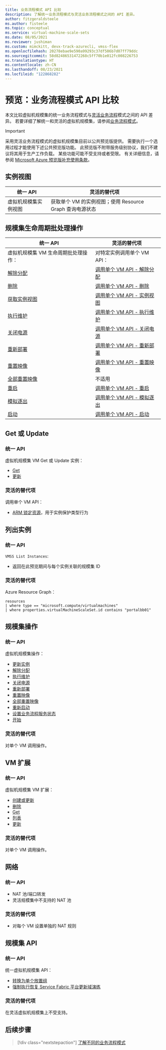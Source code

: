 ```yaml
---
title: 业务流程模式 API 比较
description: 了解统一业务流程模式与灵活业务流程模式之间的 API 差异。
author: fitzgeraldsteele
ms.author: fisteele
ms.topic: conceptual
ms.service: virtual-machine-scale-sets
ms.date: 08/05/2021
ms.reviewer: jushiman
ms.custom: mimckitt, devx-track-azurecli, vmss-flex
ms.openlocfilehash: 20278ebae9e590a99293c37df506b7d07ff79ddc
ms.sourcegitcommit: 58d82486531472268c5ff70b1e012fc008226753
ms.translationtype: HT
ms.contentlocale: zh-CN
ms.lasthandoff: 08/23/2021
ms.locfileid: "122868282"
---
```

# <a name="preview-orchestration-modes-api-comparison"></a>预览：业务流程模式 API 比较 

本文比较虚拟机规模集的统一业务流程模式与[灵活业务流程](..\virtual-machines\flexible-virtual-machine-scale-sets.md)模式之间的 API 差异。 若要详细了解统一和灵活的虚拟机规模集，请参阅[业务流程模式](virtual-machine-scale-sets-orchestration-modes.md)。

> [!IMPORTANT]
> 采用灵活业务流程模式的虚拟机规模集目前以公共预览版提供。 需要执行一个选用过程才能使用下述公共预览版功能。
> 此预览版不附带服务级别协议，我们不建议将其用于生产工作负载。 某些功能可能不受支持或者受限。
> 有关详细信息，请参阅 [Microsoft Azure 预览版补充使用条款](https://azure.microsoft.com/support/legal/preview-supplemental-terms/)。


## <a name="instance-view"></a>实例视图

| 统一 API | 灵活的替代项 |
|-|-|
| 虚拟机规模集实例视图 | 获取单个 VM 的实例视图；使用 Resource Graph 查询电源状态 |


## <a name="scale-set-lifecycle-batch-operations"></a>规模集生命周期批处理操作  

| 统一 API | 灵活的替代项 |
|-|-|
| 虚拟机规模集 VM 生命周期批处理操作：  | 对特定实例调用单个 VM API： |
| [解除分配](/rest/api/compute/virtualmachinescalesetvms/deallocate)  | [调用单个 VM API - 解除分配](/rest/api/compute/virtualmachines/deallocate)   |
| [删除](/rest/api/compute/virtualmachinescalesetvms/delete)  | [调用单个 VM API - 删除](/rest/api/compute/virtualmachines/delete)  |
| [获取实例视图](/rest/api/compute/virtualmachinescalesetvms/getinstanceview)  | [调用单个 VM API - 实例视图](/rest/api/compute/virtualmachines/instanceview)  |
| [执行维护](/rest/api/compute/virtualmachinescalesetvms/performmaintenance)  | [调用单个 VM API - 执行维护](/rest/api/compute/virtualmachines/performmaintenance)  |
| [关闭电源](/rest/api/compute/virtualmachinescalesetvms/poweroff)  | [调用单个 VM API - 关闭电源](/rest/api/compute/virtualmachines/poweroff)  |
| [重新部署](/rest/api/compute/virtualmachinescalesetvms/redeploy)  | [调用单个 VM API - 重新部署](/rest/api/compute/virtualmachines/redeploy)  |
| [重置映像](/rest/api/compute/virtualmachinescalesetvms/reimage)  | [调用单个 VM API - 重置映像](/rest/api/compute/virtualmachines/reimage)  |
| [全部重置映像](/rest/api/compute/virtualmachinescalesetvms/reimageall)  | 不适用 |
| [重启](/rest/api/compute/virtualmachinescalesetvms/restart)  | [调用单个 VM API - 重启](/rest/api/compute/virtualmachines/restart)  |
| [模拟逐出](/rest/api/compute/virtualmachinescalesetvms/simulateeviction) | [调用单个 VM API - 模拟逐出](/rest/api/compute/virtualmachines/simulateeviction)  |
| [启动](/rest/api/compute/virtualmachinescalesetvms/start) | [调用单个 VM API - 启动](/rest/api/compute/virtualmachines/start) |


## <a name="get-or-update"></a>Get 或 Update 

### <a name="uniform-api"></a>统一 API
虚拟机规模集 VM Get 或 Update 实例：
- [Get](/rest/api/compute/virtualmachinescalesetvms/get) 
- [更新](/rest/api/compute/virtualmachinescalesetvms/update)

### <a name="flexible-alternative"></a>灵活的替代项 
调用单个 VM API：
- [ARM 锁定资源](https://docs.microsoft.com/azure/azure-resource-manager/management/lock-resources?tabs=json)，用于实例保护类型行为 


## <a name="list-instances"></a>列出实例 

### <a name="uniform-api"></a>统一 API
`VMSS List Instances`: 
- 返回在此预览期间与每个实例关联的规模集 ID 

### <a name="flexible-alternative"></a>灵活的替代项
Azure Resource Graph： 

```armasm
resources 
| where type == "microsoft.compute/virtualmachines" 
| where properties.virtualMachineScaleSet.id contains "portalbb01" 
```

## <a name="scale-set-operations"></a>规模集操作 

### <a name="uniform-api"></a>统一 API
虚拟机规模集操作：
- [更新实例](/rest/api/compute/virtual-machine-scale-sets/update-instances)
- [解除分配](/rest/api/compute/virtual-machine-scale-sets/deallocate)
- [执行维护](/rest/api/compute/virtual-machine-scale-sets/perform-maintenance)
- [关闭电源](/rest/api/compute/virtual-machine-scale-sets/power-off)
- [重新部署](/rest/api/compute/virtual-machine-scale-sets/redeploy)
- [重置映像](/rest/api/compute/virtual-machine-scale-sets/reimage)
- [全部重置映像](/rest/api/compute/virtual-machine-scale-sets/reimage-all)
- [重新启动](/rest/api/compute/virtual-machine-scale-sets/restart)
- [设置业务流程服务状态](/rest/api/compute/virtual-machine-scale-sets/set-orchestration-service-state)
- [开始](/rest/api/compute/virtual-machine-scale-sets/start)

### <a name="flexible-alternative"></a>灵活的替代项
对单个 VM 调用操作。


## <a name="vm-extension"></a>VM 扩展

### <a name="uniform-api"></a>统一 API
虚拟机规模集 VM 扩展：
- [创建或更新](/rest/api/compute/virtual-machine-scale-set-vm-extensions/create-or-update)
- [删除](/rest/api/compute/virtual-machine-scale-set-vm-extensions/delete)
- [Get](/rest/api/compute/virtual-machine-scale-set-vm-extensions/get)
- [列表](/rest/api/compute/virtual-machine-scale-set-vm-extensions/list)
- [更新](/rest/api/compute/virtual-machine-scale-set-vm-extensions/update) 

### <a name="flexible-alternative"></a>灵活的替代项
对单个 VM 调用操作。


## <a name="networking"></a>网络 

### <a name="uniform-api"></a>统一 API
- NAT 池/端口转发 
- 灵活规模集中不支持的 NAT 池  

### <a name="flexible-alternative"></a>灵活的替代项
- 对每个 VM 设置单独的 NAT 规则


## <a name="scale-set-apis"></a>规模集 API

### <a name="uniform-api"></a>统一 API
统一虚拟机规模集 API：
- [转换为单个放置组](/rest/api/compute/virtual-machine-scale-sets/convert-to-single-placement-group)
- [强制执行恢复 Service Fabric 平台更新域演练](/rest/api/compute/virtual-machine-scale-sets/force-recovery-service-fabric-platform-update-domain-walk)

### <a name="flexible-alternative"></a>灵活的替代项
在灵活虚拟机规模集上不受支持。


## <a name="next-steps"></a>后续步骤
> [!div class="nextstepaction"]
> [了解不同的业务流程模式](virtual-machine-scale-sets-orchestration-modes.md)